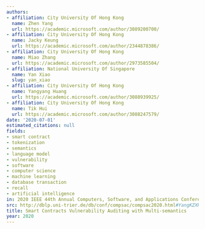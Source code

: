 ```yaml
---
authors:
- affiliation: City University Of Hong Kong
  name: Zhen Yang
  url: https://academic.microsoft.com/author/3089200700/
- affiliation: City University Of Hong Kong
  name: Jacky Keung
  url: https://academic.microsoft.com/author/2344878386/
- affiliation: City University Of Hong Kong
  name: Miao Zhang
  url: https://academic.microsoft.com/author/2973585504/
- affiliation: National University Of Singapore
  name: Yan Xiao
  slug: yan_xiao
- affiliation: City University Of Hong Kong
  name: Yangyang Huang
  url: https://academic.microsoft.com/author/3088939925/
- affiliation: City University Of Hong Kong
  name: Tik Hui
  url: https://academic.microsoft.com/author/3088247579/
date: '2020-07-01'
estimated_citations: null
fields:
- smart contract
- tokenization
- semantics
- language model
- vulnerability
- software
- computer science
- machine learning
- database transaction
- recall
- artificial intelligence
in: 2020 IEEE 44th Annual Computers, Software, and Applications Conference (COMPSAC)
src: http://dblp.uni-trier.de/db/conf/compsac/compsac2020.html#YangKZXHH20
title: Smart Contracts Vulnerability Auditing with Multi-semantics
year: 2020
---
```

